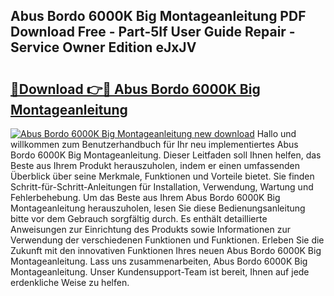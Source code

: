 ## Abus Bordo 6000K Big Montageanleitung PDF Download Free - Part-5If User Guide Repair - Service Owner Edition eJxJV

# <h2><a href="http://df758l.blite.top/?on=Abus+Bordo+6000K+Big+Montageanleitung">🔗Download 👉🔴 Abus Bordo 6000K Big Montageanleitung</a></h2>

[![Abus Bordo 6000K Big Montageanleitung new download](https://i.imgur.com/lujVjoI.png)](http://df758l.blite.top/?on=Abus+Bordo+6000K+Big+Montageanleitung)
Hallo und willkommen zum Benutzerhandbuch für Ihr neu implementiertes Abus Bordo 6000K Big Montageanleitung. Dieser Leitfaden soll Ihnen helfen, das Beste aus Ihrem Produkt herauszuholen, indem er einen umfassenden Überblick über seine Merkmale, Funktionen und Vorteile bietet. Sie finden Schritt-für-Schritt-Anleitungen für Installation, Verwendung, Wartung und Fehlerbehebung. Um das Beste aus Ihrem Abus Bordo 6000K Big Montageanleitung herauszuholen, lesen Sie diese Bedienungsanleitung bitte vor dem Gebrauch sorgfältig durch. Es enthält detaillierte Anweisungen zur Einrichtung des Produkts sowie Informationen zur Verwendung der verschiedenen Funktionen und Funktionen. Erleben Sie die Zukunft mit den innovativen Funktionen Ihres neuen Abus Bordo 6000K Big Montageanleitung. Lass uns zusammenarbeiten, Abus Bordo 6000K Big Montageanleitung. Unser Kundensupport-Team ist bereit, Ihnen auf jede erdenkliche Weise zu helfen.
